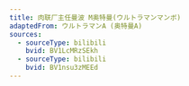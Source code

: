 ```yaml
---
title: 肉联厂主任曼波 M奥特曼(ウルトラマンマンボ)
adaptedFrom: ウルトラマンA (奥特曼A) 
sources:
  - sourceType: bilibili
    bvid: BV1LcMRzSEkh
  - sourceType: bilibili  
    bvid: BV1nsu3zMEEd
---
```

